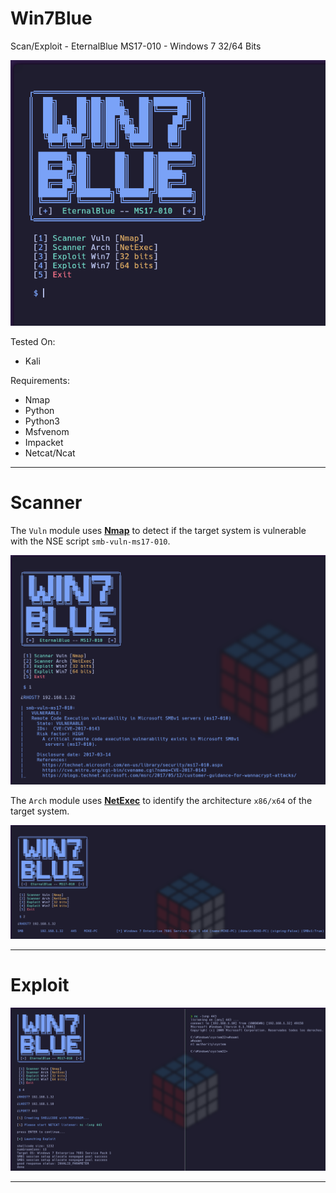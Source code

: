# Win7Blue

Scan/Exploit - EternalBlue MS17-010 - Windows 7 32/64 Bits

![](/screenshots/screenshot.png)

Tested On:

  * Kali
  
Requirements:

   * Nmap
   * Python
   * Python3
   * Msfvenom
   * Impacket
   * Netcat/Ncat

---

# Scanner

The `Vuln` module uses **[Nmap](https://nmap.org)** to detect if the target system is vulnerable with the NSE script `smb-vuln-ms17-010`.

![](/screenshots/vuln.png)

The `Arch` module uses **[NetExec](https://www.netexec.wiki)** to identify the architecture `x86/x64` of the target system.

![](/screenshots/arch.png)

---

# Exploit

![](/screenshots/exploit.png)

---
